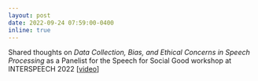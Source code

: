```yaml
---
layout: post
date: 2022-09-24 07:59:00-0400
inline: true
---
```


Shared thoughts on *Data Collection, Bias, and Ethical Concerns in Speech Processing* as a Panelist for the Speech for Social Good workshop at INTERSPEECH 2022 [[video](https://youtu.be/g1uuwIA6HpA)]